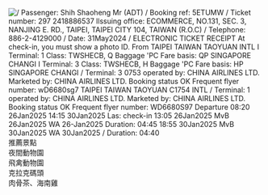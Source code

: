 ![/ Passenger: Shih Shaoheng Mr (ADT) / Booking ref: 5ETUMW / Ticket number: 297 2418886537 llssuing office: ECOMMERCE, NO.131, SEC. 3, NANJING E. RD., TAIPEI, TAIPEI CITY 104, TAIWAN (R.O.C) / Telephone: 886-2-4129000 / Date: 31May2024 / ELECTRONIC TICKET RECEIPT At check-in, you must show a photo ID. From TAIPEI TAIWAN TAOYUAN INTL I Terminal: 1 Class: TWSHECB, Q Baggage 'PC Fare basis: QP SINGAPORE CHANGI I Terminal: 3 Class: TWSHECB, H Baggage 'PC Fare basis: HP SINGAPORE CHANGI / Terminal: 3 0753 operated by: CHINA AIRLINES LTD. Marketed by: CHINA AIRLINES LTD. Booking status OK Frequent flyer number: wD6680sg7 TAIPEI TAIWAN TAOYUAN C1754 INTL / Terminal: 1 operated by: CHINA AIRLINES LTD. Marketed by: CHINA AIRLINES LTD. Booking status OK Frequent flyer number: WD6680S97 Departure 08:20 26Jan2025 14:15 30Jan2025 Las: check-in 13:05 26Jan2025 MvB 26Jan2025 WA 26-Jan2025 Duration: 04:45 18:55 30Jan2025 MvB 30Jan2025 WA 30Jan2025 / Duration: 04:40 ](Exported%20image%2020241106112602-0.jpeg)   
推薦景點  
夜間動物園  
飛禽動物園  
克拉克碼頭  
肉骨茶、海南雞